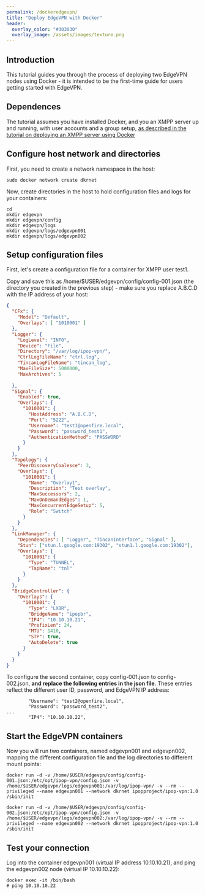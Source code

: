 ```yaml
---
permalink: /dockeredgevpn/
title: "Deploy EdgeVPN with Docker"
header:
  overlay_color: "#303030"
  overlay_image: /assets/images/texture.png
---
```


## Introduction

This tutorial guides you through the process of deploying two EdgeVPN nodes using Docker - it is intended to be the first-time guide for users getting started with EdgeVPN. 

## Dependences

The tutorial assumes you have installed Docker, and you an XMPP server up and running, with user accounts and a group setup, [as described in the tutorial on deploying an XMPP server using Docker](Deploy-a-test-XMPP-server-with-Docker)

## Configure host network and directories

First, you need to create a network namespace in the host:

```
sudo docker network create dkrnet
```

Now, create directories in the host to hold configuration files and logs for your containers:

```
cd
mkdir edgevpn
mkdir edgevpn/config
mkdir edgevpn/logs
mkdir edgevpn/logs/edgevpn001
mkdir edgevpn/logs/edgevpn002
```

## Setup configuration files

First, let's create a configuration file for a container for XMPP user test1.

Copy and save this as /home/$USER/edgevpn/config/config-001.json (the directory you created in the previous step) - make sure you replace A.B.C.D with the IP address of your host:

```json
{
  "CFx": {
    "Model": "Default",
    "Overlays": [ "1010001" ]
  },
  "Logger": {
    "LogLevel": "INFO",
    "Device": "File",
    "Directory": "/var/log/ipop-vpn/",
    "CtrlLogFileName": "ctrl.log",
    "TincanLogFileName": "tincan_log",
    "MaxFileSize": 5000000,
    "MaxArchives": 5
  
  },
  "Signal": {
    "Enabled": true,
    "Overlays": {
      "1010001": {
        "HostAddress": "A.B.C.D",
        "Port": "5222",
        "Username": "test1@openfire.local",
        "Password": "password_test1",
        "AuthenticationMethod": "PASSWORD"
      }
    }
  },
  "Topology": {
    "PeerDiscoveryCoalesce": 3,
    "Overlays": {
      "1010001": {
        "Name": "Overlay1",
        "Description": "Test overlay",
        "MaxSuccessors": 2,
        "MaxOnDemandEdges": 1,
        "MaxConcurrentEdgeSetup": 5,
        "Role": "Switch"
      }
    }
  },
  "LinkManager": {
    "Dependencies": [ "Logger", "TincanInterface", "Signal" ],
    "Stun": ["stun.l.google.com:19302", "stun1.l.google.com:19302"],
    "Overlays": {
      "1010001": {
        "Type": "TUNNEL",
        "TapName": "tnl"
      }
    }
  },
  "BridgeController": {
    "Overlays": {
      "1010001": {
        "Type": "LXBR",
        "BridgeName": "ipopbr",
        "IP4": "10.10.10.21",
        "PrefixLen": 24,
        "MTU": 1410,
        "STP": true,
        "AutoDelete": true
      }
    }
  }
}
```

To configure the second container, copy config-001.json to config-002.json, **and replace the following entries in the json file**. These entries reflect the different user ID, password, and EdgeVPN IP address:

```
        "Username": "test2@openfire.local",
        "Password": "password_test2",
...
        "IP4": "10.10.10.22",
```

## Start the EdgeVPN containers

Now you will run two containers, named edgevpn001 and edgevpn002, mapping the different configuration file and the log directories to different mount points:

```
docker run -d -v /home/$USER/edgevpn/config/config-001.json:/etc/opt/ipop-vpn/config.json -v /home/$USER/edgevpn/logs/edgevpn001:/var/log/ipop-vpn/ -v --rm --privileged --name edgevpn001 --network dkrnet ipopproject/ipop-vpn:1.0 /sbin/init

docker run -d -v /home/$USER/edgevpn/config/config-002.json:/etc/opt/ipop-vpn/config.json -v /home/$USER/edgevpn/logs/edgevpn002:/var/log/ipop-vpn/ -v --rm --privileged --name edgevpn002 --network dkrnet ipopproject/ipop-vpn:1.0 /sbin/init
```

## Test your connection

Log into the container edgevpn001 (virtual IP address 10.10.10.21), and ping the edgevpn002 node (virtual IP 10.10.10.22):

```
docker exec -it /bin/bash
# ping 10.10.10.22
```


